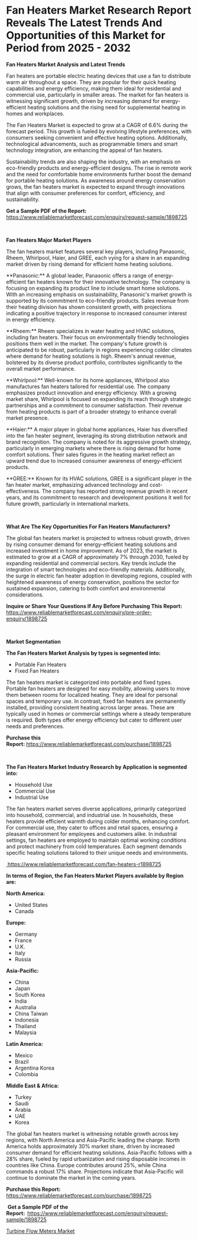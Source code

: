 <p><h1>Fan Heaters Market Research Report Reveals The Latest Trends And Opportunities of this Market for Period from 2025 - 2032</h1></p><p><strong>Fan Heaters Market Analysis and Latest Trends</strong></p>
<p><p>Fan heaters are portable electric heating devices that use a fan to distribute warm air throughout a space. They are popular for their quick heating capabilities and energy efficiency, making them ideal for residential and commercial use, particularly in smaller areas. The market for fan heaters is witnessing significant growth, driven by increasing demand for energy-efficient heating solutions and the rising need for supplemental heating in homes and workplaces.</p><p>The Fan Heaters Market is expected to grow at a CAGR of 6.6% during the forecast period. This growth is fueled by evolving lifestyle preferences, with consumers seeking convenient and effective heating options. Additionally, technological advancements, such as programmable timers and smart technology integration, are enhancing the appeal of fan heaters. </p><p>Sustainability trends are also shaping the industry, with an emphasis on eco-friendly products and energy-efficient designs. The rise in remote work and the need for comfortable home environments further boost the demand for portable heating solutions. As awareness around energy conservation grows, the fan heaters market is expected to expand through innovations that align with consumer preferences for comfort, efficiency, and sustainability.</p></p>
<p><strong>Get a Sample PDF of the Report:&nbsp;</strong> <a href="https://www.reliablemarketforecast.com/enquiry/request-sample/1898725?utm_campaign=3203&utm_medium=2&utm_source=Github&utm_content=ia&utm_term=08042025&utm_id=fan-heaters">https://www.reliablemarketforecast.com/enquiry/request-sample/1898725</a></p>
<p>&nbsp;</p>
<p><strong>Fan Heaters Major Market Players</strong></p>
<p><p>The fan heaters market features several key players, including Panasonic, Rheem, Whirlpool, Haier, and GREE, each vying for a share in an expanding market driven by rising demand for efficient home heating solutions.</p><p>**Panasonic:** A global leader, Panasonic offers a range of energy-efficient fan heaters known for their innovative technology. The company is focusing on expanding its product line to include smart home solutions. With an increasing emphasis on sustainability, Panasonic's market growth is supported by its commitment to eco-friendly products. Sales revenue from their heating division has shown consistent growth, with projections indicating a positive trajectory in response to increased consumer interest in energy efficiency.</p><p>**Rheem:** Rheem specializes in water heating and HVAC solutions, including fan heaters. Their focus on environmentally friendly technologies positions them well in the market. The company's future growth is anticipated to be robust, particularly in regions experiencing colder climates where demand for heating solutions is high. Rheem's annual revenue, bolstered by its diverse product portfolio, contributes significantly to the overall market performance.</p><p>**Whirlpool:** Well-known for its home appliances, Whirlpool also manufactures fan heaters tailored for residential use. The company emphasizes product innovation and energy efficiency. With a growing market share, Whirlpool is focused on expanding its reach through strategic partnerships and a commitment to consumer satisfaction. Their revenue from heating products is part of a broader strategy to enhance overall market presence.</p><p>**Haier:** A major player in global home appliances, Haier has diversified into the fan heater segment, leveraging its strong distribution network and brand recognition. The company is noted for its aggressive growth strategy, particularly in emerging markets where there is rising demand for home comfort solutions. Their sales figures in the heating market reflect an upward trend due to increased consumer awareness of energy-efficient products.</p><p>**GREE:** Known for its HVAC solutions, GREE is a significant player in the fan heater market, emphasizing advanced technology and cost-effectiveness. The company has reported strong revenue growth in recent years, and its commitment to research and development positions it well for future growth, particularly in international markets.</p></p>
<p>&nbsp;</p>
<p><strong>What Are The Key Opportunities For Fan Heaters Manufacturers?</strong></p>
<p><p>The global fan heaters market is projected to witness robust growth, driven by rising consumer demand for energy-efficient heating solutions and increased investment in home improvement. As of 2023, the market is estimated to grow at a CAGR of approximately 7% through 2030, fueled by expanding residential and commercial sectors. Key trends include the integration of smart technologies and eco-friendly materials. Additionally, the surge in electric fan heater adoption in developing regions, coupled with heightened awareness of energy conservation, positions the sector for sustained expansion, catering to both comfort and environmental considerations.</p></p>
<p><strong>Inquire or Share Your Questions If Any Before Purchasing This Report:</strong> <a href="https://www.reliablemarketforecast.com/enquiry/pre-order-enquiry/1898725?utm_campaign=3203&utm_medium=2&utm_source=Github&utm_content=ia&utm_term=08042025&utm_id=fan-heaters">https://www.reliablemarketforecast.com/enquiry/pre-order-enquiry/1898725</a></p>
<p>&nbsp;</p>
<p><strong>Market Segmentation</strong></p>
<p><strong>The Fan Heaters Market Analysis by types is segmented into:</strong></p>
<p><ul><li>Portable Fan Heaters</li><li>Fixed Fan Heaters</li></ul></p>
<p><p>The fan heaters market is categorized into portable and fixed types. Portable fan heaters are designed for easy mobility, allowing users to move them between rooms for localized heating. They are ideal for personal spaces and temporary use. In contrast, fixed fan heaters are permanently installed, providing consistent heating across larger areas. These are typically used in homes or commercial settings where a steady temperature is required. Both types offer energy efficiency but cater to different user needs and preferences.</p></p>
<p><strong>Purchase this Report:&nbsp;</strong><a href="https://www.reliablemarketforecast.com/purchase/1898725?utm_campaign=3203&utm_medium=2&utm_source=Github&utm_content=ia&utm_term=08042025&utm_id=fan-heaters">https://www.reliablemarketforecast.com/purchase/1898725</a></p>
<p>&nbsp;</p>
<p><strong>The Fan Heaters Market Industry Research by Application is segmented into:</strong></p>
<p><ul><li>Household Use</li><li>Commercial Use</li><li>Industrial Use</li></ul></p>
<p><p>The fan heaters market serves diverse applications, primarily categorized into household, commercial, and industrial use. In households, these heaters provide efficient warmth during colder months, enhancing comfort. For commercial use, they cater to offices and retail spaces, ensuring a pleasant environment for employees and customers alike. In industrial settings, fan heaters are employed to maintain optimal working conditions and protect machinery from cold temperatures. Each segment demands specific heating solutions tailored to their unique needs and environments.</p></p>
<p><a href="https://www.reliablemarketforecast.com/fan-heaters-r1898725?utm_campaign=3203&utm_medium=2&utm_source=Github&utm_content=ia&utm_term=08042025&utm_id=fan-heaters">&nbsp;https://www.reliablemarketforecast.com/fan-heaters-r1898725</a></p>
<p><strong>In terms of Region, the Fan Heaters Market Players available by Region are:</strong></p>
<p>
    <p> <strong> North America: </strong>
        <ul>
            <li>United States</li>
            <li>Canada</li>
        </ul>
        </p> 
    <p> <strong> Europe: </strong>
        <ul>
            <li>Germany</li>
            <li>France</li>
            <li>U.K.</li>
            <li>Italy</li>
            <li>Russia</li>
        </ul>
        </p> 
    <p> <strong> Asia-Pacific: </strong>
        <ul>
            <li>China</li>
            <li>Japan</li>
            <li>South Korea</li>
            <li>India</li>
            <li>Australia</li>
            <li>China Taiwan</li>
            <li>Indonesia</li>
            <li>Thailand</li>
            <li>Malaysia</li>
        </ul>
        </p> 
    <p> <strong> Latin America: </strong>
        <ul>
            <li>Mexico</li>
            <li>Brazil</li>
            <li>Argentina Korea</li>
            <li>Colombia</li>
        </ul>
        </p> 
    <p> <strong> Middle East & Africa: </strong>
        <ul>
            <li>Turkey</li>
            <li>Saudi</li>
            <li>Arabia</li>
            <li>UAE</li>
            <li>Korea</li>
        </ul>
    </p>
    </p>
<p><p>The global fan heaters market is witnessing notable growth across key regions, with North America and Asia-Pacific leading the charge. North America holds approximately 30% market share, driven by increased consumer demand for efficient heating solutions. Asia-Pacific follows with a 28% share, fueled by rapid urbanization and rising disposable incomes in countries like China. Europe contributes around 25%, while China commands a robust 17% share. Projections indicate that Asia-Pacific will continue to dominate the market in the coming years.</p></p>
<p><strong>Purchase this Report: </strong><a href="https://www.reliablemarketforecast.com/purchase/1898725?utm_campaign=3203&utm_medium=2&utm_source=Github&utm_content=ia&utm_term=08042025&utm_id=fan-heaters">https://www.reliablemarketforecast.com/purchase/1898725</a></p>
<p>&nbsp;<strong>Get a Sample PDF of the Report:&nbsp;&nbsp;</strong><a href="https://www.reliablemarketforecast.com/enquiry/request-sample/1898725?utm_campaign=3203&utm_medium=2&utm_source=Github&utm_content=ia&utm_term=08042025&utm_id=fan-heaters">https://www.reliablemarketforecast.com/enquiry/request-sample/1898725</a></p>
<p><strong></strong></p>
<p><p><a href="https://github.com/huelarnzeba29/Market-Research-Report-List-1/blob/main/turbine-flow-meters-market.md?utm_campaign=3203&utm_medium=2&utm_source=Github&utm_content=ia&utm_term=08042025&utm_id=fan-heaters">Turbine Flow Meters Market</a></p></p>